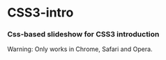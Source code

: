 # CSS3-intro

### Css-based slideshow for CSS3 introduction

Warning: Only works in Chrome, Safari and Opera.
